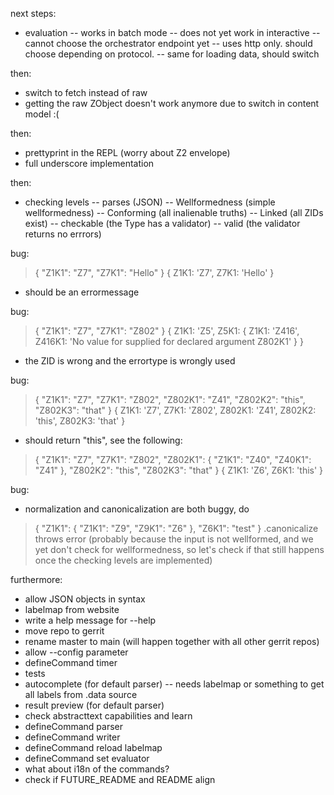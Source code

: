 next steps:
- evaluation
-- works in batch mode
-- does not yet work in interactive
-- cannot choose the orchestrator endpoint yet
-- uses http only. should choose depending on protocol.
-- same for loading data, should switch

then:
- switch to fetch instead of raw
- getting the raw ZObject doesn't work anymore due to switch in content model :(

then:
- prettyprint in the REPL (worry about Z2 envelope)
- full underscore implementation

then:
- checking levels
-- parses (JSON)
-- Wellformedness (simple wellformedness)
-- Conforming (all inalienable truths)
-- Linked (all ZIDs exist)
-- checkable (the Type has a validator)
-- valid (the validator returns no errrors)

bug:
> { "Z1K1": "Z7", "Z7K1": "Hello" }
{ Z1K1: 'Z7', Z7K1: 'Hello' }
- should be an errormessage

bug:
> { "Z1K1": "Z7", "Z7K1": "Z802" }
{
  Z1K1: 'Z5',
  Z5K1: {
    Z1K1: 'Z416',
    Z416K1: 'No value for supplied for declared argument Z802K1'
  }
}
- the ZID is wrong and the errortype is wrongly used

bug:
> { "Z1K1": "Z7", "Z7K1": "Z802", "Z802K1": "Z41", "Z802K2": "this", "Z802K3": "that" }
{
  Z1K1: 'Z7',
  Z7K1: 'Z802',
  Z802K1: 'Z41',
  Z802K2: 'this',
  Z802K3: 'that'
}
- should return "this", see the following:

> { "Z1K1": "Z7", "Z7K1": "Z802", "Z802K1": { "Z1K1": "Z40", "Z40K1": "Z41" }, "Z802K2": "this", "Z802K3": "that" }
{ Z1K1: 'Z6', Z6K1: 'this' }

bug:
- normalization and canonicalization are both buggy, do
> { "Z1K1": { "Z1K1": "Z9", "Z9K1": "Z6" }, "Z6K1": "test" }
> .canonicalize
throws error
(probably because the input is not wellformed, and we yet don't check for
wellformedness, so let's check if that still happens once the checking levels
are implemented)

furthermore:
- allow JSON objects in syntax
- labelmap from website
- write a help message for --help
- move repo to gerrit
- rename master to main (will happen together with all other gerrit repos)
- allow --config parameter
- defineCommand timer
- tests
- autocomplete (for default parser)
-- needs labelmap or something to get all labels from .data source
- result preview (for default parser)
- check abstracttext capabilities and learn
- defineCommand parser
- defineCommand writer
- defineCommand reload labelmap
- defineCommand set evaluator
- what about i18n of the commands?
- check if FUTURE_README and README align
